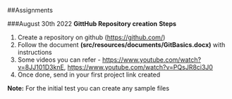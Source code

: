 ##Assignments


###August 30th 2022
**GittHub Repository creation**
**Steps**
1. Create a repository on github (https://github.com/)
2. Follow the document **(src/resources/documents/GitBasics.docx)** with instructions
3. Some videos you can refer - https://www.youtube.com/watch?v=8JJ101D3knE, https://www.youtube.com/watch?v=PQsJR8ci3J0
4. Once done, send in your first project link created

**Note:** For the initial test you can create any sample files  
